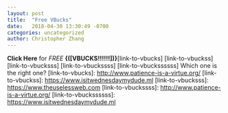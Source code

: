 ```yaml
---
layout: post
title:  "Free VBucks"
date:   2018-04-30 13:30:49 -0700
categories: uncategorized
author: Christopher Zhang
---
```


**Click Here** for *FREE* **{([VBUCKS!!!!!!])}**[link-to-vbucks]
[link-to-vbuckss]
[link-to-vbucksss]
[link-to-vbuckssss]
[link-to-vbuckssssss]
Which one is the right one?
[link-to-vbucks]: http://www.patience-is-a-virtue.org/
[link-to-vbuckss]: https://www.isitwednesdaymydude.ml
[link-to-vbucksss]: https://www.theuselessweb.com
[link-to-vbuckssss]: http://www.patience-is-a-virtue.org/
[link-to-vbuckssssss]: https://www.isitwednesdaymydude.ml
